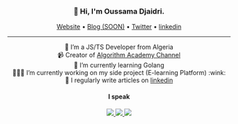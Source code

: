 <h3 align="center">👋 Hi, I'm Oussama Djaidri.</h3>

<p align="center">
  <a href="https://my-next-portfolio-sigma.vercel.app">Website</a> •
  <a href="#">Blog (SOON)</a> •
  <a href="https://twitter.com/Djaidri_oussama">Twitter</a> •
  <a href="https://www.linkedin.com/in/oussama-djaidri-ab2143149">linkedin</a>
</p>

---

<div align="center">
  <div>🔭 I’m a JS/TS Developer from Algeria</div>
  <div>📹 Creator of <a href="https://www.youtube.com/c/algorithmCoding">Algorithm Academy Channel</a></div>
  <div>🌱 I’m currently learning Golang</div>
  <div>👨🏽‍💻 I’m currently working on my side project (E-learning Platform) :wink:</div>
  <div>📝 I regularly write articles on <a target="_blank" href="https://eqraatech.com/author/algorithm19">linkedin</a></div>
</div>

<h4 align="center">I speak</h4>
<div align="center">
<a href="https://img.shields.io/badge/golang-%2300ADD8.svg?&style=for-the-badge&logo=go&logoColor=white">
  <img src="https://img.shields.io/badge/golang-%2300ADD8.svg?&style=for-the-badge&logo=go&logoColor=white"/>
</a>
<a href="https://img.shields.io/badge/javascript%20-%23323330.svg?&style=for-the-badge&logo=javascript">
  <img src="https://img.shields.io/badge/javascript%20-%23323330.svg?&style=for-the-badge&logo=javascript"/>
</a>
<a href="https://img.shields.io/badge/typescript%20-%23323330.svg?&style=for-the-badge&logo=typescript">
  <img src="https://img.shields.io/badge/typescript%20-%23323330.svg?&style=for-the-badge&logo=typescript&logoColor=white"/>
</a>
</div>
